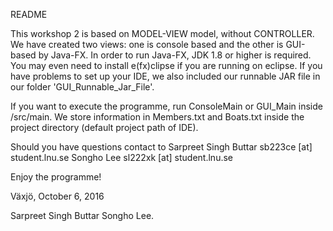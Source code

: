 README

This workshop 2 is based on MODEL-VIEW model, without CONTROLLER.
We have created two views: one is console based and the other is GUI-based by Java-FX.
In order to run Java-FX, JDK 1.8 or higher is required. You may even need to install e(fx)clipse if you are running on eclipse.
If you have problems to set up your IDE, we also included our runnable JAR file in our folder 'GUI_Runnable_Jar_File'.

If you want to execute the programme, run ConsoleMain or GUI_Main inside /src/main.
We store information in Members.txt and Boats.txt inside the project directory (default project path of IDE).

Should you have questions contact to
  Sarpreet Singh Buttar sb223ce [at] student.lnu.se
  Songho Lee sl222xk [at] student.lnu.se

Enjoy the programme!

Växjö, October 6, 2016

Sarpreet Singh Buttar
Songho Lee.
